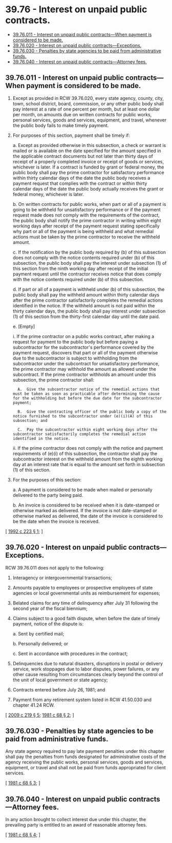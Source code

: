 # 39.76 - Interest on unpaid public contracts.
* [39.76.011 - Interest on unpaid public contracts—When payment is considered to be made.](#3976011---interest-on-unpaid-public-contractswhen-payment-is-considered-to-be-made)
* [39.76.020 - Interest on unpaid public contracts—Exceptions.](#3976020---interest-on-unpaid-public-contractsexceptions)
* [39.76.030 - Penalties by state agencies to be paid from administrative funds.](#3976030---penalties-by-state-agencies-to-be-paid-from-administrative-funds)
* [39.76.040 - Interest on unpaid public contracts—Attorney fees.](#3976040---interest-on-unpaid-public-contractsattorney-fees)
## 39.76.011 - Interest on unpaid public contracts—When payment is considered to be made.
1. Except as provided in RCW 39.76.020, every state agency, county, city, town, school district, board, commission, or any other public body shall pay interest at a rate of one percent per month, but at least one dollar per month, on amounts due on written contracts for public works, personal services, goods and services, equipment, and travel, whenever the public body fails to make timely payment.

2. For purposes of this section, payment shall be timely if:

   a. Except as provided otherwise in this subsection, a check or warrant is mailed or is available on the date specified for the amount specified in the applicable contract documents but not later than thirty days of receipt of a properly completed invoice or receipt of goods or services, whichever is later. If a contract is funded by grant or federal money, the public body shall pay the prime contractor for satisfactory performance within thirty calendar days of the date the public body receives a payment request that complies with the contract or within thirty calendar days of the date the public body actually receives the grant or federal money, whichever is later.

   b. On written contracts for public works, when part or all of a payment is going to be withheld for unsatisfactory performance or if the payment request made does not comply with the requirements of the contract, the public body shall notify the prime contractor in writing within eight working days after receipt of the payment request stating specifically why part or all of the payment is being withheld and what remedial actions must be taken by the prime contractor to receive the withheld amount.

   c. If the notification by the public body required by (b) of this subsection does not comply with the notice contents required under (b) of this subsection, the public body shall pay the interest under subsection (1) of this section from the ninth working day after receipt of the initial payment request until the contractor receives notice that does comply with the notice contents required under (b) of this subsection.

   d. If part or all of a payment is withheld under (b) of this subsection, the public body shall pay the withheld amount within thirty calendar days after the prime contractor satisfactorily completes the remedial actions identified in the notice. If the withheld amount is not paid within the thirty calendar days, the public body shall pay interest under subsection (1) of this section from the thirty-first calendar day until the date paid.

   e. [Empty]

      i. If the prime contractor on a public works contract, after making a request for payment to the public body but before paying a subcontractor for the subcontractor's performance covered by the payment request, discovers that part or all of the payment otherwise due to the subcontractor is subject to withholding from the subcontractor under the subcontract for unsatisfactory performance, the prime contractor may withhold the amount as allowed under the subcontract. If the prime contractor withholds an amount under this subsection, the prime contractor shall:

         A.  Give the subcontractor notice of the remedial actions that must be taken as soon as practicable after determining the cause for the withholding but before the due date for the subcontractor payment;

         B.  Give the contracting officer of the public body a copy of the notice furnished to the subcontractor under (e)(i)(A) of this subsection; and

         C.  Pay the subcontractor within eight working days after the subcontractor satisfactorily completes the remedial action identified in the notice.

      ii. If the prime contractor does not comply with the notice and payment requirements of (e)(i) of this subsection, the contractor shall pay the subcontractor interest on the withheld amount from the eighth working day at an interest rate that is equal to the amount set forth in subsection (1) of this section.

3. For the purposes of this section:

   a. A payment is considered to be made when mailed or personally delivered to the party being paid.

   b. An invoice is considered to be received when it is date-stamped or otherwise marked as delivered. If the invoice is not date-stamped or otherwise marked as delivered, the date of the invoice is considered to be the date when the invoice is received.

\[ [1992 c 223 § 1](http://lawfilesext.leg.wa.gov/biennium/1991-92/Pdf/Bills/Session%20Laws/House/1736-S.SL.pdf?cite=1992%20c%20223%20§%201); \]

## 39.76.020 - Interest on unpaid public contracts—Exceptions.
RCW 39.76.011 does not apply to the following:

1. Interagency or intergovernmental transactions;

2. Amounts payable to employees or prospective employees of state agencies or local governmental units as reimbursement for expenses;

3. Belated claims for any time of delinquency after July 31 following the second year of the fiscal biennium;

4. Claims subject to a good faith dispute, when before the date of timely payment, notice of the dispute is:

   a. Sent by certified mail;

   b. Personally delivered; or

   c. Sent in accordance with procedures in the contract;

5. Delinquencies due to natural disasters, disruptions in postal or delivery service, work stoppages due to labor disputes, power failures, or any other cause resulting from circumstances clearly beyond the control of the unit of local government or state agency;

6. Contracts entered before July 26, 1981; and

7. Payment from any retirement system listed in RCW 41.50.030 and chapter 41.24 RCW.

\[ [2009 c 219 § 5](http://lawfilesext.leg.wa.gov/biennium/2009-10/Pdf/Bills/Session%20Laws/House/1199.SL.pdf?cite=2009%20c%20219%20§%205); [1981 c 68 § 2](http://leg.wa.gov/CodeReviser/documents/sessionlaw/1981c68.pdf?cite=1981%20c%2068%20§%202); \]

## 39.76.030 - Penalties by state agencies to be paid from administrative funds.
Any state agency required to pay late payment penalties under this chapter shall pay the penalties from funds designated for administrative costs of the agency receiving the public works, personal services, goods and services, equipment, or travel and shall not be paid from funds appropriated for client services.

\[ [1981 c 68 § 3](http://leg.wa.gov/CodeReviser/documents/sessionlaw/1981c68.pdf?cite=1981%20c%2068%20§%203); \]

## 39.76.040 - Interest on unpaid public contracts—Attorney fees.
In any action brought to collect interest due under this chapter, the prevailing party is entitled to an award of reasonable attorney fees.

\[ [1981 c 68 § 4](http://leg.wa.gov/CodeReviser/documents/sessionlaw/1981c68.pdf?cite=1981%20c%2068%20§%204); \]

